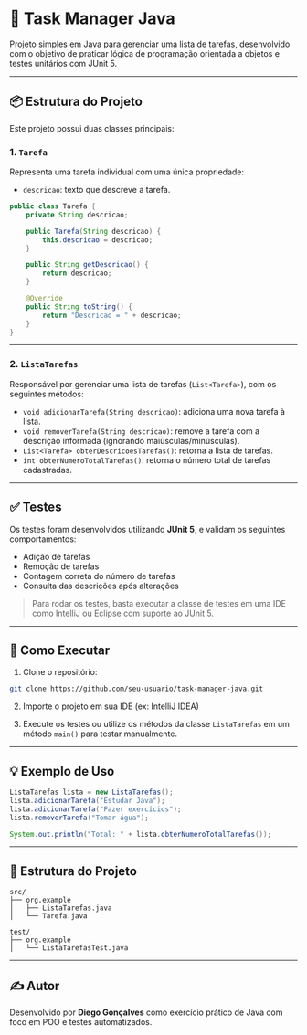 # 📝 Task Manager Java

Projeto simples em Java para gerenciar uma lista de tarefas, desenvolvido com o objetivo de praticar lógica de programação orientada a objetos e testes unitários com JUnit 5.

---

## 📦 Estrutura do Projeto

Este projeto possui duas classes principais:

### 1. `Tarefa`

Representa uma tarefa individual com uma única propriedade:

- `descricao`: texto que descreve a tarefa.

```java
public class Tarefa {
    private String descricao;

    public Tarefa(String descricao) {
        this.descricao = descricao;
    }

    public String getDescricao() {
        return descricao;
    }

    @Override
    public String toString() {
        return "Descricao = " + descricao;
    }
}
```

---

### 2. `ListaTarefas`

Responsável por gerenciar uma lista de tarefas (`List<Tarefa>`), com os seguintes métodos:

- `void adicionarTarefa(String descricao)`: adiciona uma nova tarefa à lista.
- `void removerTarefa(String descricao)`: remove a tarefa com a descrição informada (ignorando maiúsculas/minúsculas).
- `List<Tarefa> obterDescricoesTarefas()`: retorna a lista de tarefas.
- `int obterNumeroTotalTarefas()`: retorna o número total de tarefas cadastradas.

---

## ✅ Testes

Os testes foram desenvolvidos utilizando **JUnit 5**, e validam os seguintes comportamentos:

- Adição de tarefas
- Remoção de tarefas
- Contagem correta do número de tarefas
- Consulta das descrições após alterações

> Para rodar os testes, basta executar a classe de testes em uma IDE como IntelliJ ou Eclipse com suporte ao JUnit 5.

---

## 🚀 Como Executar

1. Clone o repositório:

```bash
git clone https://github.com/seu-usuario/task-manager-java.git
```

2. Importe o projeto em sua IDE (ex: IntelliJ IDEA)

3. Execute os testes ou utilize os métodos da classe `ListaTarefas` em um método `main()` para testar manualmente.

---

## 💡 Exemplo de Uso

```java
ListaTarefas lista = new ListaTarefas();
lista.adicionarTarefa("Estudar Java");
lista.adicionarTarefa("Fazer exercícios");
lista.removerTarefa("Tomar água");

System.out.println("Total: " + lista.obterNumeroTotalTarefas());
```

---

## 📁 Estrutura do Projeto

```
src/
├── org.example
│   ├── ListaTarefas.java
│   └── Tarefa.java

test/
├── org.example
│   └── ListaTarefasTest.java
```

---

## ✍️ Autor

Desenvolvido por **Diego Gonçalves** como exercício prático de Java com foco em POO e testes automatizados.
